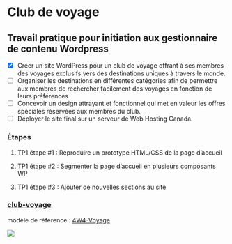 # Club de voyage

## Travail pratique pour initiation aux gestionnaire de contenu Wordpress

- [x] Créer un site WordPress pour un club de voyage offrant à ses membres des voyages exclusifs vers des destinations uniques à travers le monde.
- [ ] Organiser les destinations en différentes catégories afin de permettre aux membres de rechercher facilement des voyages en fonction de leurs préférences
- [ ] Concevoir un design attrayant et fonctionnel qui met en valeur les offres spéciales réservées aux membres du club.
- [ ] Déployer le site final sur un serveur de Web Hosting Canada.

### Étapes

1. TP1 étape #1 : Reproduire un prototype HTML/CSS de la page d’accueil

2. TP1 étape #2 : Segmenter la page d’accueil en plusieurs composants WP

3. TP1 étape #3 : Ajouter de nouvelles sections au site

### [club-voyage](https://tekgeekdev.github.io/wp-club-de-voyage/)



modèle de référence : [4W4-Voyage](https://eddytuto.github.io/h25-4w4-gr1/)

![](assets/images/exemple-maquette.png)